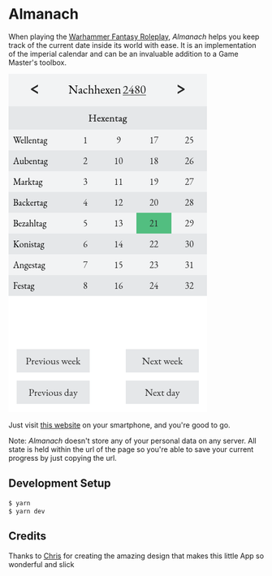 # Almanach

When playing the [Warhammer Fantasy Roleplay][wfrp4], _Almanach_ helps you keep track of the current date inside its world with ease. It is an implementation of the imperial calendar and can be an invaluable addition to a Game Master's toolbox.

[![A screenshot of the App](./screenshot.png)][almanach]

Just visit [this website][almanach] on your smartphone, and you're good to go.

Note: _Almanach_ doesn't store any of your personal data on any server. All state is held within the url of the page so you're able to save your current progress by just copying the url.

## Development Setup

```
$ yarn
$ yarn dev
```

## Credits

Thanks to [Chris][chrisprofile] for creating the amazing design that makes this little App so wonderful and slick

[wfrp4]: https://www.cubicle7games.com/our-games/warhammer-fantasy-roleplay/
[almanach]: https://almanach.crnk.wtf/
[chrisprofile]: https://github.com/DuChrisNix
